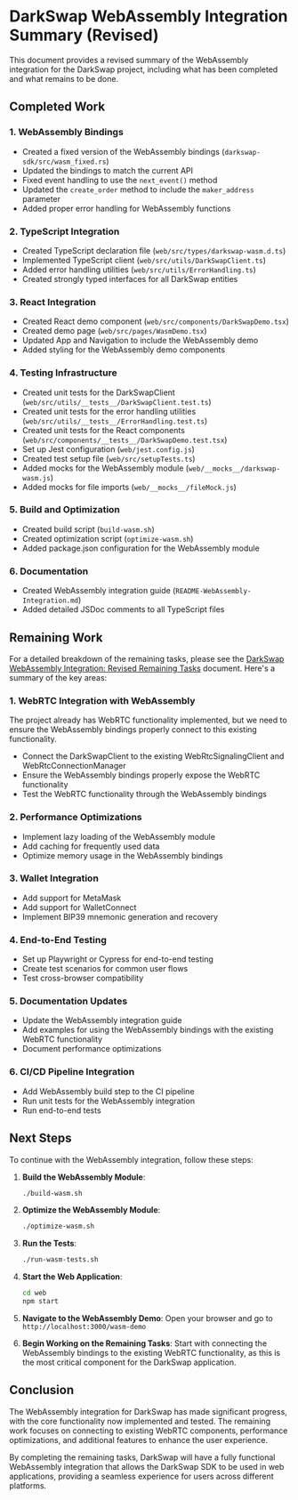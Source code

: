 # DarkSwap WebAssembly Integration Summary (Revised)

This document provides a revised summary of the WebAssembly integration for the DarkSwap project, including what has been completed and what remains to be done.

## Completed Work

### 1. WebAssembly Bindings

- Created a fixed version of the WebAssembly bindings (`darkswap-sdk/src/wasm_fixed.rs`)
- Updated the bindings to match the current API
- Fixed event handling to use the `next_event()` method
- Updated the `create_order` method to include the `maker_address` parameter
- Added proper error handling for WebAssembly functions

### 2. TypeScript Integration

- Created TypeScript declaration file (`web/src/types/darkswap-wasm.d.ts`)
- Implemented TypeScript client (`web/src/utils/DarkSwapClient.ts`)
- Added error handling utilities (`web/src/utils/ErrorHandling.ts`)
- Created strongly typed interfaces for all DarkSwap entities

### 3. React Integration

- Created React demo component (`web/src/components/DarkSwapDemo.tsx`)
- Created demo page (`web/src/pages/WasmDemo.tsx`)
- Updated App and Navigation to include the WebAssembly demo
- Added styling for the WebAssembly demo components

### 4. Testing Infrastructure

- Created unit tests for the DarkSwapClient (`web/src/utils/__tests__/DarkSwapClient.test.ts`)
- Created unit tests for the error handling utilities (`web/src/utils/__tests__/ErrorHandling.test.ts`)
- Created unit tests for the React components (`web/src/components/__tests__/DarkSwapDemo.test.tsx`)
- Set up Jest configuration (`web/jest.config.js`)
- Created test setup file (`web/src/setupTests.ts`)
- Added mocks for the WebAssembly module (`web/__mocks__/darkswap-wasm.js`)
- Added mocks for file imports (`web/__mocks__/fileMock.js`)

### 5. Build and Optimization

- Created build script (`build-wasm.sh`)
- Created optimization script (`optimize-wasm.sh`)
- Added package.json configuration for the WebAssembly module

### 6. Documentation

- Created WebAssembly integration guide (`README-WebAssembly-Integration.md`)
- Added detailed JSDoc comments to all TypeScript files

## Remaining Work

For a detailed breakdown of the remaining tasks, please see the [DarkSwap WebAssembly Integration: Revised Remaining Tasks](./darkswap-wasm-remaining-tasks-revised.md) document. Here's a summary of the key areas:

### 1. WebRTC Integration with WebAssembly

The project already has WebRTC functionality implemented, but we need to ensure the WebAssembly bindings properly connect to this existing functionality.

- Connect the DarkSwapClient to the existing WebRtcSignalingClient and WebRtcConnectionManager
- Ensure the WebAssembly bindings properly expose the WebRTC functionality
- Test the WebRTC functionality through the WebAssembly bindings

### 2. Performance Optimizations

- Implement lazy loading of the WebAssembly module
- Add caching for frequently used data
- Optimize memory usage in the WebAssembly bindings

### 3. Wallet Integration

- Add support for MetaMask
- Add support for WalletConnect
- Implement BIP39 mnemonic generation and recovery

### 4. End-to-End Testing

- Set up Playwright or Cypress for end-to-end testing
- Create test scenarios for common user flows
- Test cross-browser compatibility

### 5. Documentation Updates

- Update the WebAssembly integration guide
- Add examples for using the WebAssembly bindings with the existing WebRTC functionality
- Document performance optimizations

### 6. CI/CD Pipeline Integration

- Add WebAssembly build step to the CI pipeline
- Run unit tests for the WebAssembly integration
- Run end-to-end tests

## Next Steps

To continue with the WebAssembly integration, follow these steps:

1. **Build the WebAssembly Module**:
   ```bash
   ./build-wasm.sh
   ```

2. **Optimize the WebAssembly Module**:
   ```bash
   ./optimize-wasm.sh
   ```

3. **Run the Tests**:
   ```bash
   ./run-wasm-tests.sh
   ```

4. **Start the Web Application**:
   ```bash
   cd web
   npm start
   ```

5. **Navigate to the WebAssembly Demo**:
   Open your browser and go to `http://localhost:3000/wasm-demo`

6. **Begin Working on the Remaining Tasks**:
   Start with connecting the WebAssembly bindings to the existing WebRTC functionality, as this is the most critical component for the DarkSwap application.

## Conclusion

The WebAssembly integration for DarkSwap has made significant progress, with the core functionality now implemented and tested. The remaining work focuses on connecting to existing WebRTC components, performance optimizations, and additional features to enhance the user experience.

By completing the remaining tasks, DarkSwap will have a fully functional WebAssembly integration that allows the DarkSwap SDK to be used in web applications, providing a seamless experience for users across different platforms.